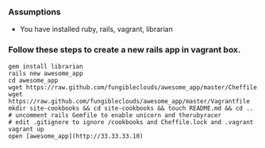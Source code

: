 ### Assumptions

* You have installed ruby, rails, vagrant, librarian

### Follow these steps to create a new rails app in vagrant box.

    gem install librarian
	rails new awesome_app
	cd awesome_app
	wget https://raw.github.com/fungibleclouds/awesome_app/master/Cheffile
	wget https://raw.github.com/fungibleclouds/awesome_app/master/Vagrantfile
	mkdir site-cookbooks && cd site-cookbooks && touch README.md && cd ..
	# uncomment rails Gemfile to enable unicorn and therubyracer
	# edit .gitignore to ignore /cookbooks and Cheffile.lock and .vagrant
	vagrant up
	open [awesome_app](http://33.33.33.10)
	